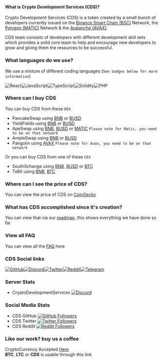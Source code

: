 #### What is Crypto Development Services (CDS)? 

Crypto Development Services (CDS) is a token created by a small bunch of developers currently issued on the [Binance Smart Chain (BSC)](https://cryptodevelopmentservices.github.io/CDS_MetaMask_Connector/) Network, the [Polygon (MATIC)](https://cryptodevelopmentservices.github.io/CDS_MetaMask_Connector_MATIC/) Network & the [Avalanche (AVAX)](https://cryptodevelopmentservices.github.io/CDS_MetaMask_Connector_AVAX/).

CDS team consists of developers with different development skill sets which provides a solid core team to help and encourage new developers to grow and giving them the resources to be successful.

### What languages do we use?
We use a mixture of different coding languages (`See badges below for more information`)

![React](https://img.shields.io/badge/Code-React-informational?style=flat&logo=react&color=61DAFB)![JavaScript](https://img.shields.io/badge/javascript-%23323330.svg?style=for-the-badge&logo=javascript&logoColor=%23F7DF1E)![TypeScript](https://img.shields.io/badge/typescript-%23007ACC.svg?style=for-the-badge&logo=typescript&logoColor=white)![Solidity](https://img.shields.io/badge/Solidity-%23363636.svg?style=for-the-badge&logo=solidity&logoColor=white)![PHP](https://img.shields.io/badge/php-%23777BB4.svg?style=for-the-badge&logo=php&logoColor=white)

### Where can I buy CDS
You can buy CDS from these `DEX`
* PancakeSwap using [BNB](https://pancakeswap.finance/swap?inputCurrency=0xbb4cdb9cbd36b01bd1cbaebf2de08d9173bc095c&outputCurrency=0x23f07a1c03e7c6d0c88e0e05e79b6e3511073fd5) or [BUSD](https://pancakeswap.finance/swap?inputCurrency=0xe9e7cea3dedca5984780bafc599bd69add087d56&outputCurrency=0x23f07a1c03e7c6d0c88e0e05e79b6e3511073fd5)
* YieldFields using [BNB](https://yieldfields.finance/swap?inputCurrency=0xbb4cdb9cbd36b01bd1cbaebf2de08d9173bc095c&outputCurrency=0x23f07a1c03e7c6d0c88e0e05e79b6e3511073fd5) or [BUSD](https://yieldfields.finance/swap?inputCurrency=0xe9e7cea3dedca5984780bafc599bd69add087d56&outputCurrency=0x23f07a1c03e7c6d0c88e0e05e79b6e3511073fd5)
* ApeSwap using [BNB](https://apeswap.finance/swap?inputCurrency=0xbb4cdb9cbd36b01bd1cbaebf2de08d9173bc095c&outputCurrency=0x23f07a1c03e7c6d0c88e0e05e79b6e3511073fd5), [BUSD](https://apeswap.finance/swap?inputCurrency=0xe9e7cea3dedca5984780bafc599bd69add087d56&outputCurrency=0x23f07a1c03e7c6d0c88e0e05e79b6e3511073fd5) or [MATIC](https://apeswap.finance/swap?outputCurrency=0x23f07a1c03e7c6d0c88e0e05e79b6e3511073fd5) `Please note for Matic, you need to be on that network` 
* AmpleSwap using [BNB](https://ampleswap.com/swap?inputCurrency=0xbb4cdb9cbd36b01bd1cbaebf2de08d9173bc095c&outputCurrency=0x23f07a1c03e7c6d0c88e0e05e79b6e3511073fd5) or [BUSD](https://ampleswap.com/swap?inputCurrency=0xe9e7cea3dedca5984780bafc599bd69add087d56&outputCurrency=0x23f07a1c03e7c6d0c88e0e05e79b6e3511073fd5)
* Pangolin using [AVAX](https://app.pangolin.exchange/#/swap?outputCurrency=0x23f07a1c03e7c6d0c88e0e05e79b6e3511073fd5) `Please note for Avax, you need to be on that network` 

Or you can buy CDS from one of these `CEX`
* SouthXchange using [BNB](https://main.southxchange.com/Market/Book/CDS/BNB
), [BUSD](https://main.southxchange.com/Market/Book/CDS/BUSD) or [BTC](https://main.southxchange.com/Market/Book/CDS/BTC)
* TxBit using [BNB](https://txbit.io/Trade/CDS/BNB
), [BTC](https://txbit.io/Trade/CDS/BTC) 

### Where can I see the price of CDS?
You can view the price of CDS on [CoinGecko](https://www.coingecko.com/en/coins/crypto-development-services)

### What has CDS accomplished since it's creation?
You can view that via our [roadmap](https://www.cryptodevservices.com/roadmap.html), this shows everything we have done so far

### View all FAQ
You can view all the [FAQ](https://www.cryptodevservices.com/faq.html) here

### CDS Social links
[![GitHub](https://img.shields.io/badge/GitHub-100000?style=for-the-badge&logo=github&logoColor=white)](https://github.com/CryptoDevelopmentServices)[![Discord](https://img.shields.io/badge/Discord-7289DA?style=for-the-badge&logo=discord&logoColor=white)](https://discord.gg/xUZNT9Zzcp)[![Twitter](https://img.shields.io/badge/Twitter-1DA1F2?style=for-the-badge&logo=twitter&logoColor=white)](https://twitter.com/CryptoDevelopm3)[![Reddit](https://img.shields.io/badge/Reddit-FF4500?style=for-the-badge&logo=reddit&logoColor=white)](https://www.reddit.com/r/CryptoDevelopment_CDS)[![Telegram](https://img.shields.io/badge/Telegram-2CA5E0?style=for-the-badge&logo=telegram&logoColor=white)](https://t.me/CryptoDevelopmentService)

### Server Stats
* CryptoDevelopmentServices [![Discord](https://img.shields.io/discord/820375466271178762)](https://discord.gg/xUZNT9Zzcp) 

### Social Media Stats
* CDS GitHub [![GitHub Followers](https://img.shields.io/github/followers/CryptoDevelopmentServices?style=social)](https://github.com/CryptoDevelopmentServices)
* CDS Twitter [![Twitter Followers](https://img.shields.io/twitter/follow/CryptoDevelopm3?style=social)](https://twitter.com/CryptoDevelopm3)
* CDS Reddit [![Reddit Followers](https://img.shields.io/reddit/subreddit-subscribers/CryptoDevelopment_CDS?style=social)](https://www.reddit.com/r/CryptoDevelopment_CDS)


### Like our work? buy us a coffee
CryptoCurrency Accepted [Here](https://cryptocurrencycheckout.com/donate/PQQBaSL7u1)  
**__BTC__**, **__LTC__** or **__CDS__** is usable through this link
